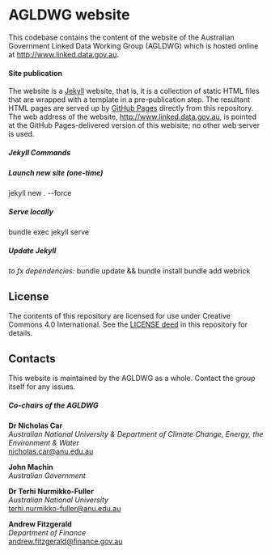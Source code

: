 # AGLDWG website
This codebase contains the content of the website of the Australian Government Linked Data Working Group (AGLDWG) which is hosted online at <http://www.linked.data.gov.au>.

#### Site publication
The website is a [Jekyll](https://jekyllrb.com/) website, that is, it is a collection of static HTML files that are wrapped with a template in a pre-publication step. The resultant HTML pages are served up by [GitHub Pages](https://pages.github.com/) directly from this repository. The web address of the website, <http://www.linked.data.gov.au>, is pointed at the GitHub Pages-delivered version of this webisite; no other web server is used.

##### Jekyll Commands
##### Launch new site (one-time)
jekyll new . --force

##### Serve locally
bundle exec jekyll serve

##### Update Jekyll

_to fx dependencies:_
bundle update && bundle install
bundle add webrick


## License
The contents of this repository are licensed for use under Creative Commons 4.0 International. See the [LICENSE deed](LICENSE) in this repository for details.


## Contacts
This website is maintained by the AGLDWG as a whole. Contact the group itself for any issues.

##### Co-chairs of the AGLDWG 

**Dr Nicholas Car**  
*Australian National University & Department of Climate Change, Energy, the Environment & Water*  
<nicholas.car@anu.edu.au>  

**John Machin**  
*Australian Government*  

**Dr Terhi Nurmikko-Fuller**  
*Australian National University*  
<terhi.nurmikko-fuller@anu.edu.au> 

**Andrew Fitzgerald**  
*Department of Finance*  
<andrew.fitzgerald@finance.gov.au> 

